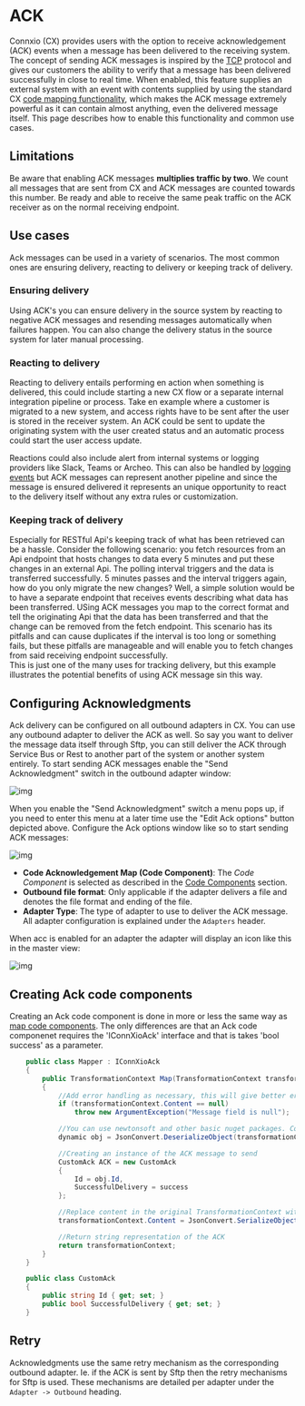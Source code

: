 # ACK

Connxio (CX) provides users with the option to receive acknowledgement (ACK) events when a message has been delivered to the receiving system. The concept of sending ACK messages is inspired by the [TCP](https://en.wikipedia.org/wiki/Transmission_Control_Protocol#Connection_establishment) protocol and gives our customers the ability to verify that a message has been delivered successfully in close to real time. When enabled, this feature supplies an external system with an event with contents supplied by using the standard CX [code mapping functionality](/integrations/transformation/code-components), which makes the ACK message extremely powerful as it can contain almost anything, even the delivered message itself. This page describes how to enable this functionality and common use cases.

## Limitations

Be aware that enabling ACK messages **multiplies traffic by two**. We count all messages that are sent from CX and ACK messages are counted towards this number. Be ready and able to receive the same peak traffic on the ACK receiver as on the normal receiving endpoint.

## Use cases

Ack messages can be used in a variety of scenarios. The most common ones are ensuring delivery, reacting to delivery or keeping track of delivery.

### Ensuring delivery

Using ACK's you can ensure delivery in the source system by reacting to negative ACK messages and resending messages automatically when failures happen. You can also change the delivery status in the source system for later manual processing.

### Reacting to delivery

Reacting to delivery entails performing en action when something is delivered, this could include starting a new CX flow or a separate internal integration pipeline or process. Take en example where a customer is migrated to a new system, and access rights have to be sent after the user is stored in the receiver system. An ACK could be sent to update the originating system with the user created status and an automatic process could start the user access update.

Reactions could also include alert from internal systems or logging providers like Slack, Teams or Archeo. This can also be handled by [logging events](/integrations/logging) but ACK messages can represent another pipeline and since the message is ensured delivered it represents an unique opportunity to react to the delivery itself without any extra rules or customization.

### Keeping track of delivery

Especially for RESTful Api's keeping track of what has been retrieved can be a hassle. Consider the following scenario: you fetch resources from an Api endpoint that hosts changes to data every 5 minutes and put these changes in an external Api. The polling interval triggers and the data is transferred successfully. 5 minutes passes and the interval triggers again, how do you only migrate the new changes? Well, a simple solution would be to have a separate endpoint that receives events describing what data has been transferred. USing ACK messages you map to the correct format and tell the originating Api that the data has been transferred and that the change can be removed from the fetch endpoint. This scenario has its pitfalls and can cause duplicates if the interval is too long or something fails, but these pitfalls are manageable and will enable you to fetch changes from said receiving endpoint successfully.\
This is just one of the many uses for tracking delivery, but this example illustrates the potential benefits of using ACK message sin this way.

## Configuring Acknowledgments

Ack delivery can be configured on all outbound adapters in CX. You can use any outbound adapter to deliver the ACK as well. So say you want to deliver the message data itself through Sftp, you can still deliver the ACK through Service Bus or Rest to another part of the system or another system entirely. To start sending ACK messages enable the "Send Acknowledgment" switch in the outbound adapter window:

![img](https://cmhpictsa.blob.core.windows.net/pictures/Ack%20enable%20on%20adapter.png?sv=2020-08-04&st=2021-11-16T11%3A14%3A39Z&se=2040-11-17T11%3A14%3A00Z&sr=b&sp=r&sig=nxGH1A8rQw7uw1XSoda0nusLAJEh1UW4752GPHGy4GQ%3D)

When you enable the "Send Acknowledgment" switch a menu pops up, if you need to enter this menu at a later time use the "Edit Ack options" button depicted above. Configure the Ack options window like so to start sending ACK messages:

![img](https://cmhpictsa.blob.core.windows.net/pictures/Ack%20Options%20config.png?sv=2020-08-04&st=2022-01-11T12%3A32%3A18Z&se=2040-01-12T12%3A32%3A00Z&sr=b&sp=r&sig=nixBhAC%2BcjSGQl6ql1L6Z0DlaO%2FX0LaHDYZzl%2BwS%2Bj4%3D)

- **Code Acknowledgement Map (Code Component)**: The *Code Component* is selected as described in the [Code Components](/integrations/transformation/code-components) section.
- **Outbound file format**: Only applicable if the adapter delivers a file and denotes the file format and ending of the file.
- **Adapter Type**: The type of adapter to use to deliver the ACK message. All adapter configuration is explained under the `Adapters` header.

When acc is enabled for an adapter the adapter will display an icon like this in the master view:

![img](https://cmhpictsa.blob.core.windows.net/pictures/Ack%20icon%20image.png?sv=2020-08-04&st=2021-11-16T11%3A33%3A15Z&se=2040-11-17T11%3A33%3A00Z&sr=b&sp=r&sig=wre4L15vsKCLNXyHC1xrnH6GMe80RCUNvF4AFeROJsk%3D)

## Creating Ack code components

Creating an Ack code component is done in more or less the same way as [map code components](/integrations/transformation/code-components). The only differences are that an Ack code componenet requires the 'IConnXioAck' interface and that is takes 'bool success' as a parameter.

```csharp
    public class Mapper : IConnXioAck
    {
        public TransformationContext Map(TransformationContext transformationContext, bool success)
        {
            //Add error handling as necessary, this will give better error messages in the logs
            if (transformationContext.Content == null)
                throw new ArgumentException("Message field is null");

            //You can use newtonsoft and other basic nuget packages. Contact the CX team if you need a non supported package.
            dynamic obj = JsonConvert.DeserializeObject(transformationContext.Content);

            //Creating an instance of the ACK message to send
            CustomAck ACK = new CustomAck
            {
                Id = obj.Id,
                SuccessfulDelivery = success
            };

            //Replace content in the original TransformationContext with the new ACK content
            transformationContext.Content = JsonConvert.SerializeObject(ACK);

            //Return string representation of the ACK
            return transformationContext;
        }
    }    

    public class CustomAck
    {
        public string Id { get; set; }
        public bool SuccessfulDelivery { get; set; }
    }
```

## Retry

Acknowledgments use the same retry mechanism as the corresponding outbound adapter. Ie. if the ACK is sent by Sftp then the retry mechanisms for Sftp is used. These mechanisms are detailed per adapter under the `Adapter -> Outbound` heading.
